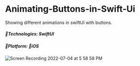 # Animating-Buttons-in-Swift-Ui
Showing different animations in swiftUI with buttons.

##### 🔨Technologies: SwiftUI
##### 🚀Platform: 📱iOS

![Screen Recording 2022-07-04 at 5 58 58 PM](https://user-images.githubusercontent.com/75099089/177196631-141d0e73-b351-496d-b677-972e502e1826.gif)
